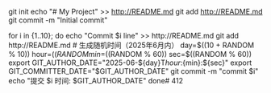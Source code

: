 git init
echo "# My Project" >> http://README.md
git add http://README.md
git commit -m "Initial commit"

for i in {1..10}; do
    echo "Commit $i line" >> http://README.md
    git add http://README.md
    # 生成随机时间（2025年6月内）
    day=$((10 + RANDOM % 10))
    hour=$((RANDOM % 24))
    min=$((RANDOM % 60))
    sec=$((RANDOM % 60))
    export GIT_AUTHOR_DATE="2025-06-${day}T${hour}:${min}:${sec}"
    export GIT_COMMITTER_DATE="$GIT_AUTHOR_DATE"
    git commit -m "commit $i"
    echo "提交 $i 时间: $GIT_AUTHOR_DATE"
done# 412
